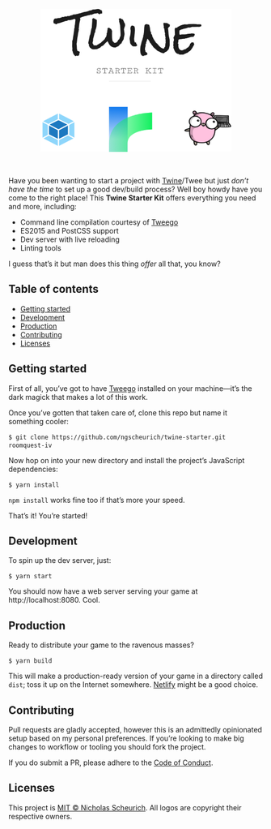<p align="center"><img alt="Twine Starter Kit" src="src/images/banner.png" width="378" height="282"></p>
<br>

Have you been wanting to start a project with [Twine](http://twinery.org/)/Twee but just _don’t have the time_ to set up a good dev/build process? Well boy howdy have you come to the right place! This **Twine Starter Kit** offers everything you need and more, including:

- Command line compilation courtesy of [Tweego](https://www.motoslave.net/tweego/)
- ES2015 and PostCSS support
- Dev server with live reloading
- Linting tools

I guess that’s it but man does this thing _offer_ all that, you know?

## Table of contents

- [Getting started](#getting-started)
- [Development](#development)
- [Production](#production)
- [Contributing](#contributing)
- [Licenses](#licenses)

## Getting started

First of all, you’ve got to have [Tweego](https://www.motoslave.net/tweego/) installed on your machine—it’s the dark magick that makes a lot of this work.

Once you’ve gotten that taken care of, clone this repo but name it something cooler:

    $ git clone https://github.com/ngscheurich/twine-starter.git roomquest-iv

Now hop on into your new directory and install the project’s JavaScript dependencies:

    $ yarn install

`npm install` works fine too if that’s more your speed.

That’s it! You’re started!

## Development

To spin up the dev server, just:

    $ yarn start

You should now have a web server serving your game at http://localhost:8080. Cool.

## Production

Ready to distribute your game to the ravenous masses?

    $ yarn build

This will make a production-ready version of your game in a directory called `dist`; toss it up on the Internet somewhere. [Netlify](https://www.netlify.com/) might be a good choice.

## Contributing

Pull requests are gladly accepted, however this is an admittedly opinionated setup based on my personal preferences. If you’re looking to make big changes to workflow or tooling you should fork the project.

If you do submit a PR, please adhere to the [Code of Conduct](https://github.com/ngscheurich/twine-starter/blob/master/CODE_OF_CONDUCT.md).

## Licenses

This project is [MIT © Nicholas Scheurich](https://github.com/ngscheurich/twine-starter/blob/master/LICENSE). All logos are copyright their respective owners.
